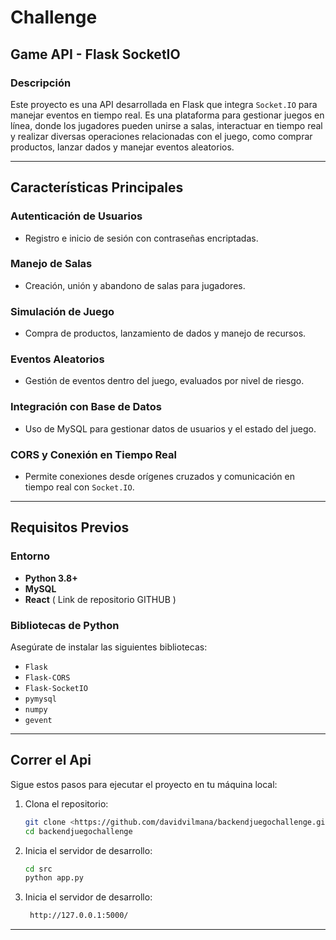 # **Challenge**

## **Game API - Flask SocketIO**

### **Descripción**

Este proyecto es una API desarrollada en Flask que integra `Socket.IO` para manejar eventos en tiempo real. Es una plataforma para gestionar juegos en línea, donde los jugadores pueden unirse a salas, interactuar en tiempo real y realizar diversas operaciones relacionadas con el juego, como comprar productos, lanzar dados y manejar eventos aleatorios.

---

## **Características Principales**

### **Autenticación de Usuarios**
- Registro e inicio de sesión con contraseñas encriptadas.

### **Manejo de Salas**
- Creación, unión y abandono de salas para jugadores.

### **Simulación de Juego**
- Compra de productos, lanzamiento de dados y manejo de recursos.

### **Eventos Aleatorios**
- Gestión de eventos dentro del juego, evaluados por nivel de riesgo.

### **Integración con Base de Datos**
- Uso de MySQL para gestionar datos de usuarios y el estado del juego.

### **CORS y Conexión en Tiempo Real**
- Permite conexiones desde orígenes cruzados y comunicación en tiempo real con `Socket.IO`.

---

## **Requisitos Previos**

### **Entorno**
- **Python 3.8+**
- **MySQL**
- **React** ( Link de repositorio GITHUB  )


### **Bibliotecas de Python**
Asegúrate de instalar las siguientes bibliotecas:
- `Flask`
- `Flask-CORS`
- `Flask-SocketIO`
- `pymysql`
- `numpy`
- `gevent`

---
## Correr el Api
Sigue estos pasos para ejecutar el proyecto en tu máquina local:

1. Clona el repositorio:
   ```bash
   git clone <https://github.com/davidvilmana/backendjuegochallenge.git>
   cd backendjuegochallenge

2. Inicia el servidor de desarrollo:
   ```bash
   cd src
   python app.py
3. Inicia el servidor de desarrollo:
   ```bash
    http://127.0.0.1:5000/
---